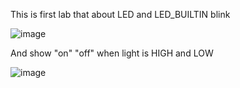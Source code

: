 This is first lab that about LED and LED_BUILTIN blink


![image](https://github.com/sssNYz/STUDY/assets/156821601/32e16c9e-bc6f-4202-9783-e01832d42126)




And show "on" "off" when light is HIGH and LOW



![image](https://github.com/sssNYz/STUDY/assets/156821601/7cdd381b-fe1d-4d46-a70c-d926db482930)
